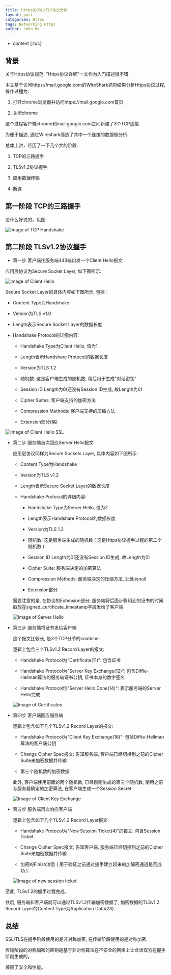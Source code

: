 ```yaml
---
title: Https的SSL/TLS协议分析
layout: post
categories: Https
tags: Networking Https
author: John He
---
```


* content
{:toc}

## 背景

关于Https协议规范, "Https协议详解"一文作为入门描述很不错.

本文基于访问https://mail.google.com的WireShark抓包结果分析Https协议过程, 操作过程为:

1. 打开chrome浏览器并访问https://mail.google.com首页

2. 关闭chrome

这个过程客户端chrome和mail.google.com之间新建了3个TCP连接.

为便于描述, 通过Wireshark筛选了其中一个连接的数据做分析.

总体上讲，经历了一下几个大的阶段:

1. TCP的三路握手

2. TLSv1.2协议握手

3. 应用数据传输

4. 断连

## 第一阶段 TCP的三路握手

没什么好说的，见图:


![Image of TCP Handshake](https://raw.githubusercontent.com/johnhx/johnhx.github.io/master/img/https/tcp_handshake.png)


## 第二阶段 TLSv1.2协议握手

- 第一步 客户端往服务端443端口发一个Client Hello报文

应用层协议为Secure Socket Layer, 如下图所示:


  ![Image of Client Hello](https://raw.githubusercontent.com/johnhx/johnhx.github.io/master/img/https/client_hello.png)


Secure Socket Layer的具体内容如下图所示, 包括：

  - Content Type为Handshake

  - Version为TLS v1.0

  - Length表示Secure Socket Layer的数据长度
  
  - Handshake Protocol的详细内容:
  
    - Handshake Type为Client Hello, 值为1

    - Length表示Handshare Protocol的数据长度
 
    - Version为TLS 1.2

    - 随机数: 这是客户端生成的随机数, 稍后用于生成"对话密钥"

    - Session ID Length为0(还没有Session ID生成, 故Length为0)

    - Cipher Suites: 客户端支持的加密方法

    - Compression Methods: 客户端支持的压缩方法

    - Extension部分(略)


  ![Image of Client Hello SSL](https://raw.githubusercontent.com/johnhx/johnhx.github.io/master/img/https/client_hello_ssl.png)


- 第二步 服务端首次回应Server Hello报文

  应用层协议同样为Secure Sockets Layer, 具体内容如下图所示:

  - Content Type为Handshake

  - Version为TLS v1.2

  - Length表示Secure Socket Layer的数据长度

  - Handshake Protocol的详细内容:

    - Handshake Type为Server Hello, 值为2

    - Length表示Handshare Protocol的数据长度

    - Version为TLS 1.2

    - 随机数: 这是服务端生成的随机数 ( 这是Https协议握手过程的第二个随机数 )

    - Session ID Length为0(还没有Session ID生成, 故Length为0)

    - Cipher Suite: 服务端决定的加密算法

    - Compression Methods: 服务端决定的压缩方法, 此处为null

    - Extension部分

  需要注意的是, 在协议的Extension部分, 服务端将后面步骤用到的证书的时间戳放在signed_certificate_timestamp字段发给了客户端.


  ![Image of Server Hello](https://raw.githubusercontent.com/johnhx/johnhx.github.io/master/img/https/server_hello.png)


- 第三步 服务端将证书发给客户端

  这个报文比较长, 是3个TCP分节的combine.

  逻辑上包含三个TLSv1.2 Record Layer的报文:

  - Handshake Protocol为"Certificate(11)": 包含证书
  
  - Handshake Protocol为"Server Key Exchange(12)": 包含Diffie-Hellman算法的服务端证书公钥, 证书本身的数字签名

  - Handshake Protocol位"Server Hello Done(14)": 表示服务端的Server Hello完成

  
  ![Image of Certificates](https://raw.githubusercontent.com/johnhx/johnhx.github.io/master/img/https/certificates.png)


- 第四步 客户端回应服务端

  
  逻辑上包含如下几个TLSv1.2 Record Layer的报文:

  - Handshake Protocol为"Client Key Exchange(16)": 包括Diffie-Hellman算法的客户端公钥

  - Change Cipher Spec报文: 告知服务端, 客户端已经切换到之前的Cipher Suite来加密数据并传输

  - 第三个随机数的加密数据

  此外, 客户端使用前面的两个随机数, 已经刚刚生成的第三个随机数, 使用之前与服务器确定的加密算法, 在客户端生成一个Session Secret.


  ![Image of Client Key Exchange](https://raw.githubusercontent.com/johnhx/johnhx.github.io/master/img/https/client_key_exchange.png)


- 第五步 服务端再次响应客户端

  逻辑上包含如下几个TLSv1.2 Record Layer报文:

  - Handshake Protocol为"New Session Ticket(4)"的报文: 包含Session Ticket
  
  - Change Cipher Spec报文: 告知客户端, 服务端已经切换到之前的Cipher Suite来加密数据并传输
  
  - 加密的Finish消息 ( 用于验证之前通过握手建立起来的加解密通道是否成功 )


  ![Image of new session ticket](https://raw.githubusercontent.com/johnhx/johnhx.github.io/master/img/https/new_session_ticket.png)


至此, TLSv1.2的握手过程完成。

往后, 服务端和客户端就可以通过TLSv1.2传输加密数据了, 加密数据的TLSv1.2 Record Layer的Content Type为Application Data(23).


## 总结

SSL/TLS在握手阶段使用的是非对称加密, 在传输阶段使用的是对称加密.

传输阶段的对称加密的密钥是基于非对称算法在不安全的网络上让会话双方在握手阶段生成的。

兼顾了安全和性能。
